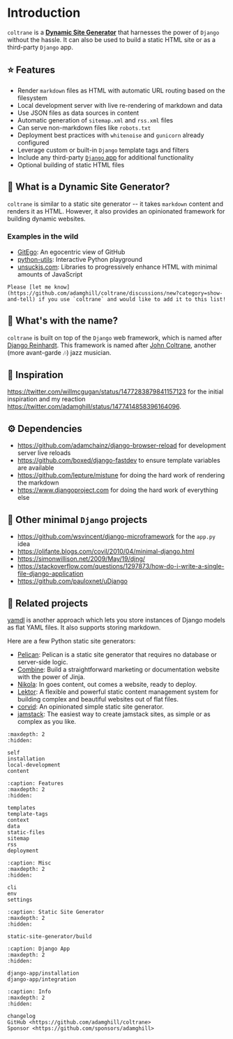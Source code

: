 # Introduction

`coltrane` is a [**Dynamic Site Generator**](index.md#-what-is-a-dynamic-site-generator) that harnesses the power of `Django` without the hassle. It can also be used to build a static HTML site or as a third-party `Django` app.

## ⭐ Features

- Render `markdown` files as HTML with automatic URL routing based on the filesystem
- Local development server with live re-rendering of markdown and data
- Use JSON files as data sources in content
- Automatic generation of `sitemap.xml` and `rss.xml` files
- Can serve non-markdown files like `robots.txt`
- Deployment best practices with `whitenoise` and `gunicorn` already configured
- Leverage custom or built-in `Django` template tags and filters
- Include any third-party [`Django` app](https://djangopackages.org) for additional functionality
- Optional building of static HTML files

## 🙋 What is a Dynamic Site Generator?

`coltrane` is similar to a static site generator -- it takes `markdown` content and renders it as HTML. However, it also provides an opinionated framework for building dynamic websites.

### Examples in the wild

- [GitEgo](https://adamghill.com/gitego): An egocentric view of GitHub
- [python-utils](https://adamghill.com/python-utils): Interactive Python playground
- [unsuckjs.com](https://unsuckjs.com): Libraries to progressively enhance HTML with minimal amounts of JavaScript

```{note}
Please [let me know](https://github.com/adamghill/coltrane/discussions/new?category=show-and-tell) if you use `coltrane` and would like to add it to this list!
```

## 🎵 What's with the name?

`coltrane` is built on top of the `Django` web framework, which is named after [Django Reinhardt](https://en.wikipedia.org/wiki/Django_Reinhardt). This framework is named after [John Coltrane](https://en.wikipedia.org/wiki/John_Coltrane), another (more avant-garde 🎶) jazz musician.

## 🙏 Inspiration

https://twitter.com/willmcgugan/status/1477283879841157123 for the initial inspiration and my reaction https://twitter.com/adamghill/status/1477414858396164096.

## ⚙️ Dependencies

- https://github.com/adamchainz/django-browser-reload for development server live reloads
- https://github.com/boxed/django-fastdev to ensure template variables are available
- https://github.com/lepture/mistune for doing the hard work of rendering the markdown
- https://www.djangoproject.com for doing the hard work of everything else

## 🎉 Other minimal `Django` projects

- https://github.com/wsvincent/django-microframework for the `app.py` idea
- https://olifante.blogs.com/covil/2010/04/minimal-django.html
- https://simonwillison.net/2009/May/19/djng/
- https://stackoverflow.com/questions/1297873/how-do-i-write-a-single-file-django-application
- https://github.com/pauloxnet/uDjango

## 🧠 Related projects

[yamdl](https://github.com/andrewgodwin/yamdl) is another approach which lets you store instances of Django models as flat YAML files. It also supports storing markdown.

Here are a few Python static site generators:
- [Pelican](https://getpelican.com/): Pelican is a static site generator that requires no database or server-side logic.
- [Combine](https://combine.dropseed.dev/): Build a straightforward marketing or documentation website with the power of Jinja.
- [Nikola](https://getnikola.com/): In goes content, out comes a website, ready to deploy.
- [Lektor](https://www.getlektor.com/): A flexible and powerful static content management system for building complex and beautiful websites out of flat files.
- [corvid](https://github.com/di/corvid): An opinionated simple static site generator.
- [jamstack](https://github.com/Abdur-RahmaanJ/jamstack): The easiest way to create jamstack sites, as simple or as complex as you like.

```{toctree}
:maxdepth: 2
:hidden:

self
installation
local-development
content
```

```{toctree}
:caption: Features
:maxdepth: 2
:hidden:

templates
template-tags
context
data
static-files
sitemap
rss
deployment
```

```{toctree}
:caption: Misc
:maxdepth: 2
:hidden:

cli
env
settings
```

```{toctree}
:caption: Static Site Generator
:maxdepth: 2
:hidden:

static-site-generator/build
```

```{toctree}
:caption: Django App
:maxdepth: 2
:hidden:

django-app/installation
django-app/integration
```

```{toctree}
:caption: Info
:maxdepth: 2
:hidden:

changelog
GitHub <https://github.com/adamghill/coltrane>
Sponsor <https://github.com/sponsors/adamghill>
```

